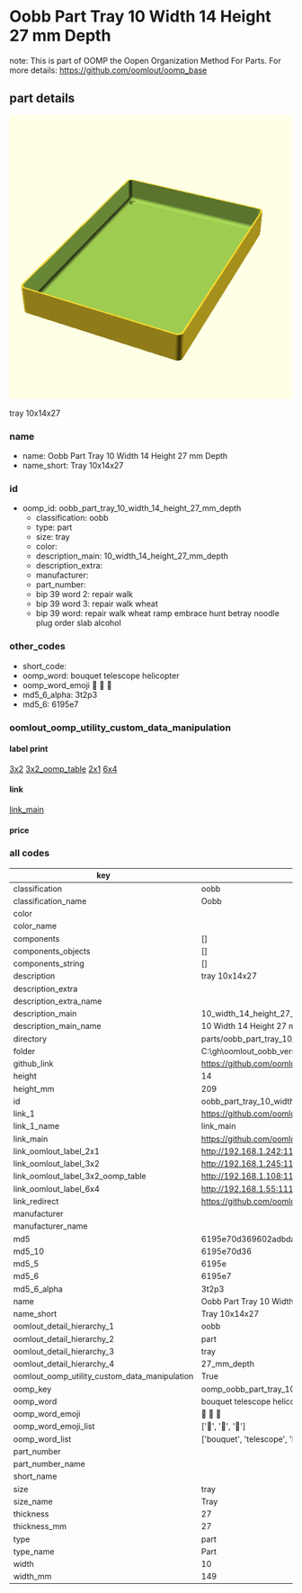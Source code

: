 # Oobb Part Tray 10 Width 14 Height 27 mm Depth  

note: This is part of OOMP the Oopen Organization Method For Parts. For more details: https://github.com/oomlout/oomp_base

##  part details
  

[![](3dpr.png)](3dpr.png)

tray 10x14x27



### name
* name: Oobb Part Tray 10 Width 14 Height 27 mm Depth
* name_short: Tray 10x14x27 
### id
* oomp_id: oobb_part_tray_10_width_14_height_27_mm_depth
  * classification: oobb
  * type: part
  * size: tray
  * color: 
  * description_main: 10_width_14_height_27_mm_depth
  * description_extra: 
  * manufacturer: 
  * part_number: 
  * bip 39 word 2: repair walk
  * bip 39 word 3: repair walk wheat
  * bip 39 word: repair walk wheat ramp embrace hunt betray noodle plug order slab alcohol

### other_codes
* short_code: 
* oomp_word: bouquet telescope helicopter
* oomp_word_emoji :bouquet: :telescope: :helicopter:
* md5_6_alpha: 3t2p3
* md5_6: 6195e7






### oomlout_oomp_utility_custom_data_manipulation
#### label print
[3x2](http://192.168.1.245:1112/?label=oomp%203t2p3)
[3x2_oomp_table](http://192.168.1.108:1112/?label=oomp%203t2p3)
[2x1](http://192.168.1.242:1112/?label=oomp%203t2p3)
[6x4](http://192.168.1.55:1112/?label=oomp%203t2p3)    

#### link

[link_main](https://github.com/oomlout/oomlout_oobb_version_4_generated_parts/tree/main/navigation_oomp/oobb/part/tray/10_width_14_height_27_mm_depth/part)                              

#### price







### all codes 
| key | value |  
| --- | --- |  
| classification | oobb |  
| classification_name | Oobb |  
| color |  |  
| color_name |  |  
| components | [] |  
| components_objects | [] |  
| components_string | [] |  
| description | tray 10x14x27 |  
| description_extra |  |  
| description_extra_name |  |  
| description_main | 10_width_14_height_27_mm_depth |  
| description_main_name | 10 Width 14 Height 27 mm Depth |  
| directory | parts/oobb_part_tray_10_width_14_height_27_mm_depth |  
| folder | C:\gh\oomlout_oobb_version_4_generated_parts\parts\oobb_part_tray_10_width_14_height_27_mm_depth |  
| github_link | https://github.com/oomlout/oomlout_oomp_part_src/tree/main/parts/oobb_part_tray_10_width_14_height_27_mm_depth |  
| height | 14 |  
| height_mm | 209 |  
| id | oobb_part_tray_10_width_14_height_27_mm_depth |  
| link_1 | https://github.com/oomlout/oomlout_oobb_version_4_generated_parts/tree/main/navigation_oomp/oobb/part/tray/10_width_14_height_27_mm_depth/part |  
| link_1_name | link_main |  
| link_main | https://github.com/oomlout/oomlout_oobb_version_4_generated_parts/tree/main/navigation_oomp/oobb/part/tray/10_width_14_height_27_mm_depth/part |  
| link_oomlout_label_2x1 | http://192.168.1.242:1112/?label=oomp%203t2p3 |  
| link_oomlout_label_3x2 | http://192.168.1.245:1112/?label=oomp%203t2p3 |  
| link_oomlout_label_3x2_oomp_table | http://192.168.1.108:1112/?label=oomp%203t2p3 |  
| link_oomlout_label_6x4 | http://192.168.1.55:1112/?label=oomp%203t2p3 |  
| link_redirect | https://github.com/oomlout/oomlout_oobb_version_4_generated_parts/tree/main/parts/oobb_tray_10_14_27 |  
| manufacturer |  |  
| manufacturer_name |  |  
| md5 | 6195e70d369602adbda44b17f3fda5b4 |  
| md5_10 | 6195e70d36 |  
| md5_5 | 6195e |  
| md5_6 | 6195e7 |  
| md5_6_alpha | 3t2p3 |  
| name | Oobb Part Tray 10 Width 14 Height 27 mm Depth |  
| name_short | Tray 10x14x27  |  
| oomlout_detail_hierarchy_1 | oobb |  
| oomlout_detail_hierarchy_2 | part |  
| oomlout_detail_hierarchy_3 | tray |  
| oomlout_detail_hierarchy_4 | 27_mm_depth |  
| oomlout_oomp_utility_custom_data_manipulation | True |  
| oomp_key | oomp_oobb_part_tray_10_width_14_height_27_mm_depth |  
| oomp_word | bouquet telescope helicopter |  
| oomp_word_emoji | :bouquet: :telescope: :helicopter: |  
| oomp_word_emoji_list | [':bouquet:', ':telescope:', ':helicopter:'] |  
| oomp_word_list | ['bouquet', 'telescope', 'helicopter'] |  
| part_number |  |  
| part_number_name |  |  
| short_name |  |  
| size | tray |  
| size_name | Tray |  
| thickness | 27 |  
| thickness_mm | 27 |  
| type | part |  
| type_name | Part |  
| width | 10 |  
| width_mm | 149 |  
